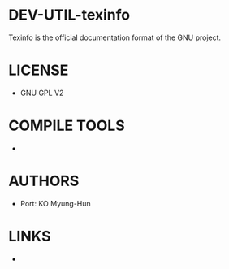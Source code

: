 DEV-UTIL-texinfo
================

Texinfo is the official documentation format of the GNU project.

LICENSE
===============
* GNU GPL V2

COMPILE TOOLS
===============
* 
 
AUTHORS
===============
* Port: KO Myung-Hun

LINKS
===============
* 
